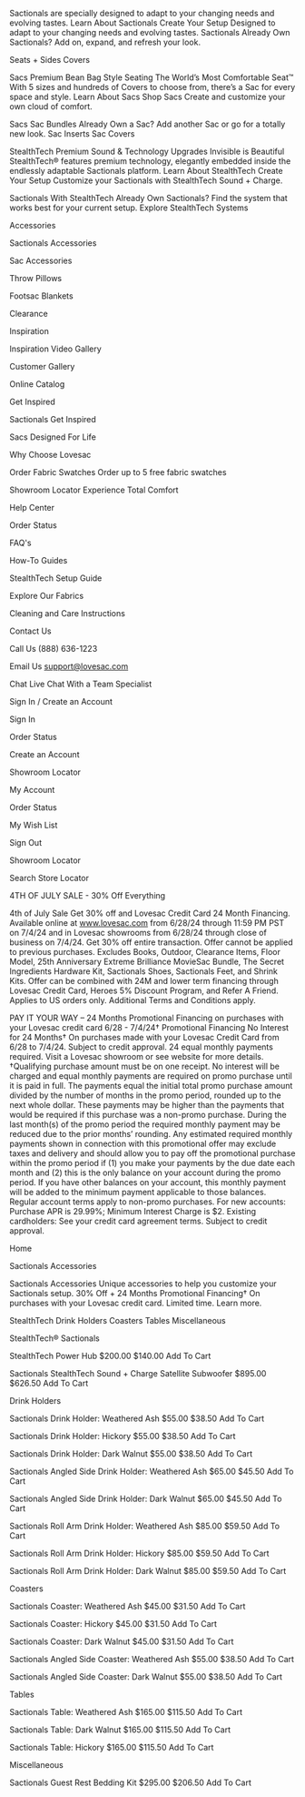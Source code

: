 Sactionals are specially designed to adapt to your changing needs and evolving tastes. Learn About Sactionals Create Your Setup Designed to adapt to your changing needs and evolving tastes. Sactionals Already Own Sactionals? Add on, expand, and refresh your look.

Seats + Sides Covers

Sacs Premium Bean Bag Style Seating The World’s Most Comfortable Seat™ With 5 sizes and hundreds of Covers to choose from, there’s a Sac for every space and style. Learn About Sacs Shop Sacs Create and customize your own cloud of comfort.

Sacs Sac Bundles Already Own a Sac? Add another Sac or go for a totally new look. Sac Inserts Sac Covers

StealthTech Premium Sound & Technology Upgrades Invisible is Beautiful StealthTech® features premium technology, elegantly embedded inside the endlessly adaptable Sactionals platform. Learn About StealthTech Create Your Setup Customize your Sactionals with StealthTech Sound + Charge.

Sactionals With StealthTech Already Own Sactionals? Find the system that works best for your current setup. Explore StealthTech Systems

Accessories

Sactionals Accessories

Sac Accessories

Throw Pillows

Footsac Blankets

Clearance

Inspiration

Inspiration Video Gallery

Customer Gallery

Online Catalog

Get Inspired

Sactionals Get Inspired

Sacs Designed For Life

Why Choose Lovesac

Order Fabric Swatches Order up to 5 free fabric swatches

Showroom Locator Experience Total Comfort

Help Center

Order Status

FAQ's

How-To Guides

StealthTech Setup Guide

Explore Our Fabrics

Cleaning and Care Instructions

Contact Us

Call Us (888) 636-1223

Email Us support@lovesac.com

Chat Live Chat With a Team Specialist

Sign In / Create an Account

Sign In

Order Status

Create an Account

Showroom Locator

My Account

Order Status

My Wish List

Sign Out

Showroom Locator

Search Store Locator

4TH OF JULY SALE - 30% Off Everything

4th of July Sale Get 30% off and Lovesac Credit Card 24 Month Financing. Available online at www.lovesac.com from 6/28/24 through 11:59 PM PST on 7/4/24 and in Lovesac showrooms from 6/28/24 through close of business on 7/4/24. Get 30% off entire transaction. Offer cannot be applied to previous purchases. Excludes Books, Outdoor, Clearance Items, Floor Model, 25th Anniversary Extreme Brilliance MovieSac Bundle, The Secret Ingredients Hardware Kit, Sactionals Shoes, Sactionals Feet, and Shrink Kits. Offer can be combined with 24M and lower term financing through Lovesac Credit Card, Heroes 5% Discount Program, and Refer A Friend. Applies to US orders only. Additional Terms and Conditions apply.

PAY IT YOUR WAY – 24 Months Promotional Financing on purchases with your Lovesac credit card 6/28 - 7/4/24† Promotional Financing No Interest for 24 Months† On purchases made with your Lovesac Credit Card from 6/28 to 7/4/24. Subject to credit approval. 24 equal monthly payments required. Visit a Lovesac showroom or see website for more details. †Qualifying purchase amount must be on one receipt. No interest will be charged and equal monthly payments are required on promo purchase until it is paid in full. The payments equal the initial total promo purchase amount divided by the number of months in the promo period, rounded up to the next whole dollar. These payments may be higher than the payments that would be required if this purchase was a non-promo purchase. During the last month(s) of the promo period the required monthly payment may be reduced due to the prior months’ rounding. Any estimated required monthly payments shown in connection with this promotional offer may exclude taxes and delivery and should allow you to pay off the promotional purchase within the promo period if (1) you make your payments by the due date each month and (2) this is the only balance on your account during the promo period. If you have other balances on your account, this monthly payment will be added to the minimum payment applicable to those balances. Regular account terms apply to non-promo purchases. For new accounts: Purchase APR is 29.99%; Minimum Interest Charge is $2. Existing cardholders: See your credit card agreement terms. Subject to credit approval.

Home

Sactionals Accessories

Sactionals Accessories Unique accessories to help you customize your Sactionals setup. 30% Off + 24 Months Promotional Financing† On purchases with your Lovesac credit card. Limited time. Learn more.

StealthTech Drink Holders Coasters Tables Miscellaneous

StealthTech® Sactionals

StealthTech Power Hub $200.00 $140.00 Add To Cart

Sactionals StealthTech Sound + Charge Satellite Subwoofer $895.00 $626.50 Add To Cart

Drink Holders

Sactionals Drink Holder: Weathered Ash $55.00 $38.50 Add To Cart

Sactionals Drink Holder: Hickory $55.00 $38.50 Add To Cart

Sactionals Drink Holder: Dark Walnut $55.00 $38.50 Add To Cart

Sactionals Angled Side Drink Holder: Weathered Ash $65.00 $45.50 Add To Cart

Sactionals Angled Side Drink Holder: Dark Walnut $65.00 $45.50 Add To Cart

Sactionals Roll Arm Drink Holder: Weathered Ash $85.00 $59.50 Add To Cart

Sactionals Roll Arm Drink Holder: Hickory $85.00 $59.50 Add To Cart

Sactionals Roll Arm Drink Holder: Dark Walnut $85.00 $59.50 Add To Cart

Coasters

Sactionals Coaster: Weathered Ash $45.00 $31.50 Add To Cart

Sactionals Coaster: Hickory $45.00 $31.50 Add To Cart

Sactionals Coaster: Dark Walnut $45.00 $31.50 Add To Cart

Sactionals Angled Side Coaster: Weathered Ash $55.00 $38.50 Add To Cart

Sactionals Angled Side Coaster: Dark Walnut $55.00 $38.50 Add To Cart

Tables

Sactionals Table: Weathered Ash $165.00 $115.50 Add To Cart

Sactionals Table: Dark Walnut $165.00 $115.50 Add To Cart

Sactionals Table: Hickory $165.00 $115.50 Add To Cart

Miscellaneous

Sactionals Guest Rest Bedding Kit $295.00 $206.50 Add To Cart
